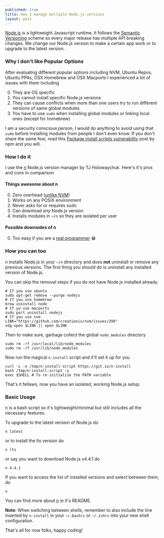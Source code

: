 ```yaml
---
published: true
title: How I manage multiple Node.js versions
layout: post
---
```

[Node.js][] is a lightweight Javascript runtime. It follows the [Semantic Versioning][semver] scheme so every major release has multiple API breaking changes. We change our Node.js version to make a certain app work or to upgrade to the latest version.

### Why I don't like Popular Options

After evaluating different popular options including NVM, Ubuntu Repos, Ubuntu PPAs, OSX Homebrew and OSX Macports I experienced a lot of issues with them including

0. They are OS specific
0. You cannot install specific Node.js versions
0. They can cause conflicts when more than one users try to run different versions of same global modules
0. You have to use `sudo` when installing global modules or linking local ones (except for homebrew)

I am a security conscious person, I would do anything to avoid using that `sudo` before installing modules from people I don't even know. If you don't share the same fear, read this [Package install scripts vulnerability][npm-vuln] post by npm and you will.

### How I do it

I use the [n][] Node.js version manager by TJ Holowaychuk.
Here's it's pros and cons in comparison

#### Things awesome about n

0. Zero overhead ([unlike NVM][nvm-slow])
0. Works on any POSIX environment
0. Never asks for or requires sudo
0. Can download *any* Node.js version
0. Installs modules in `~/n` so they are isolated per user

#### Possible downsides of n

0. Too easy if you are a [real programmer][xkcd-joke] 😁

### How you can too

n installs Node.js in your `~/n` directory and does **not** uninstall or remove any previous versions. The first thing you should do is uninstall any installed version of Node.js.

You can skip the removal steps if you do not have Node.js installed already.

```
# If you use ubuntu
sudo apt-get remove --purge nodejs
# If you use homebrew
brew uninstall node
# If yu use macports
sudo port uninstall nodejs
# If you use nvm
LINK="https://github.com/creationix/nvm/issues/298"
xdg-open $LINK || open $LINK
```

Then to make sure, garbage collect the global `node_modules` directory

```
sudo rm -rf /usr/local/lib/node_modules
sudo rm -rf /usr/lib/node_modules
```

Now run the magical `n-install` script and it'll set it up for you

```
curl -L -o /tmp/n-install-script https://git.io/n-install
bash /tmp/n-install-script -y
exec $SHELL # To re-initialize the PATH variable
```

That's it fellaws, now you have an isolated, working Node.js setup.

### Basic Usage

n is a bash script so it's lightweight/minimal but still includes all the necessary features.

To upgrade to the latest version of Node.js do

```
n latest
```

or to install the lts version do

```
n lts
```

or say you want to download Node.js v4.4.1 do

```
n 4.4.1
```

If you want to access the list of installed versions and select between them, do

```
n
```

You can find more about [n][] in it's README.

**Note**: When switching between shells, remember to also include the line inserted by `n-install` in your `~/.bashrc` or `~/.zshrc` into your new shell configuration.

That's all for now folks, happy coding!

[n]:https://github.com/tj/n
[semver]:http://semver.org/
[Node.js]:https://nodejs.org/en/
[npm-vuln]:http://blog.npmjs.org/post/141702881055/package-install-scripts-vulnerability
[nvm-slow]:http://broken-by.me/lazy-load-nvm/
[xkcd-joke]:https://xkcd.com/378/
